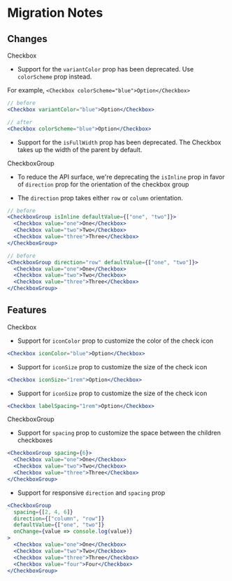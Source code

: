 # Migration Notes

## Changes

Checkbox

- Support for the `variantColor` prop has been deprecated. Use `colorScheme` prop instead.

For example, `<Checkbox colorScheme="blue">Option</Checkbox>`

```jsx
// before
<Checkbox variantColor="blue">Option</Checkbox>

// after
<Checkbox colorScheme="blue">Option</Checkbox>
```

- Support for the `isFullWidth` prop has been deprecated. The Checkbox takes up the
  width of the parent by default.

CheckboxGroup

- To reduce the API surface, we're deprecating the `isInline` prop in favor of `direction` prop for the orientation of the checkbox group

- The `direction` prop takes either `row` or `column` orientation.

```jsx
// before
<CheckboxGroup isInline defaultValue={["one", "two"]}>
  <Checkbox value="one">One</Checkbox>
  <Checkbox value="two">Two</Checkbox>
  <Checkbox value="three">Three</Checkbox>
</CheckboxGroup>

// before
<CheckboxGroup direction="row" defaultValue={["one", "two"]}>
  <Checkbox value="one">One</Checkbox>
  <Checkbox value="two">Two</Checkbox>
  <Checkbox value="three">Three</Checkbox>
</CheckboxGroup>
```

## Features

Checkbox

- Support for `iconColor` prop to customize the color of the check icon

```jsx
<Checkbox iconColor="blue">Option</Checkbox>
```

- Support for `iconSize` prop to customize the size of the check icon

```jsx
<Checkbox iconSize="1rem">Option</Checkbox>
```

- Support for `iconSize` prop to customize the size of the check icon

```jsx
<Checkbox labelSpacing="1rem">Option</Checkbox>
```

CheckboxGroup

- Support for `spacing` prop to customize the space between the children checkboxes

```jsx
<CheckboxGroup spacing={6}>
  <Checkbox value="one">One</Checkbox>
  <Checkbox value="two">Two</Checkbox>
  <Checkbox value="three">Three</Checkbox>
</CheckboxGroup>
```

- Support for responsive `direction` and `spacing` prop

```jsx
<CheckboxGroup
  spacing={[2, 4, 6]}
  direction={["column", "row"]}
  defaultValue={["one", "two"]}
  onChange={value => console.log(value)}
>
  <Checkbox value="one">One</Checkbox>
  <Checkbox value="two">Two</Checkbox>
  <Checkbox value="three">Three</Checkbox>
  <Checkbox value="four">Four</Checkbox>
</CheckboxGroup>
```
